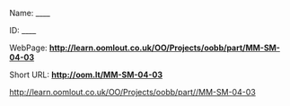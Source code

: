 

 
Name: ____

ID: ____

WebPage: __http://learn.oomlout.co.uk/OO/Projects/oobb/part/MM-SM-04-03__

Short URL: __http://oom.lt/MM-SM-04-03__






 http://learn.oomlout.co.uk/OO/Projects/oobb/part//MM-SM-04-03

